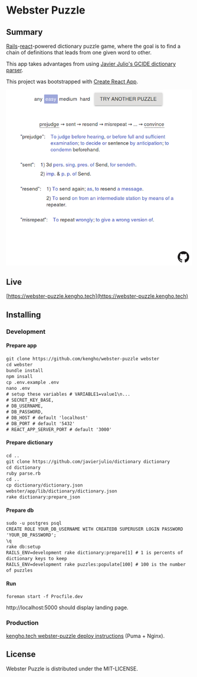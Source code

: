 # Webster Puzzle

## Summary

[Rails](http://rubyonrails.org/)-[react](https://facebook.github.io/react/)-powered dictionary puzzle game, where the goal is to find a chain of definitions that leads from one given word to other.

This app takes advantages from using [Javier Julio's GCIDE dictionary parser](https://github.com/javierjulio/dictionary).

This project was bootstrapped with [Create React App](https://github.com/facebookincubator/create-react-app).

![main view](/doc/img/main.png?raw=true)

## Live

[https://webster-puzzle.kengho.tech](https://webster-puzzle.kengho.tech)

## Installing

### Development

#### Prepare app

```
git clone https://github.com/kengho/webster-puzzle webster
cd webster
bundle install
npm insall
cp .env.example .env
nano .env
# setup these variables # VARIABLE1=value1\n...
# SECRET_KEY_BASE,
# DB_USERNAME,
# DB_PASSWORD,
# DB_HOST # default 'localhost'
# DB_PORT # default '5432'
# REACT_APP_SERVER_PORT # default '3000'
```

#### Prepare dictionary

```
cd ..
git clone https://github.com/javierjulio/dictionary dictionary
cd dictionary
ruby parse.rb
cd ..
cp dictionary/dictionary.json webster/app/lib/dictionary/dictionary.json
rake dictionary:prepare_json
```

#### Prepare db

```
sudo -u postgres psql
CREATE ROLE YOUR_DB_USERNAME WITH CREATEDB SUPERUSER LOGIN PASSWORD 'YOUR_DB_PASSWORD';
\q
rake db:setup
RAILS_ENV=development rake dictionary:prepare[1] # 1 is percents of dictionary keys to keep
RAILS_ENV=development rake puzzles:populate[100] # 100 is the number of puzzles
```

#### Run

```
foreman start -f Procfile.dev
```

http://localhost:5000 should display landing page.

### Production

<!---
TODO: move kengho.tech instructions out of here and spreadsheet.
--->

[kengho.tech webster-puzzle deploy instructions](https://gist.github.com/kengho/1c075f1459a571a5ac93510f83afdd2e) (Puma + Nginx).

## License

Webster Puzzle is distributed under the MIT-LICENSE.
